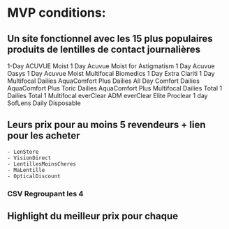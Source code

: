 # MVP conditions:
 
## Un site fonctionnel avec les 15 plus populaires produits de lentilles de contact journalières
1-Day ACUVUE Moist 
1 Day Acuvue Moist for Astigmatism
1 Day Acuvue Oasys
1 Day Acuvue Moist Multifocal
Biomedics 1 Day Extra
Clariti 1 Day Multifocal
Dailies AquaComfort Plus
Dailies All Day Comfort
Dailies AquaComfort Plus Toric
Dailies AquaComfort Plus Multifocal
Dailies Total 1 
Dailies Total 1 Multifocal
everClear ADM
everClear Elite
Proclear 1 day
SofLens Daily Disposable





## Leurs prix pour au moins 5 revendeurs + lien pour les acheter
    - LenStore
    - VisionDirect
    - LentillesMoinsCheres
    - MaLentille
    - OpticalDiscount

### CSV Regroupant les 4

## Highlight du meilleur prix pour chaque
